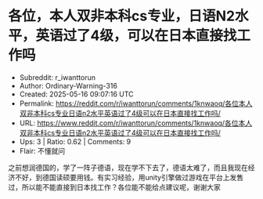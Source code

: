 # 各位，本人双非本科cs专业，日语N2水平，英语过了4级，可以在日本直接找工作吗

- Subreddit: r_iwanttorun
- Author: Ordinary-Warning-316
- Created: 2025-05-16 09:07:16 UTC
- Permalink: https://reddit.com/r/iwanttorun/comments/1knwaoq/各位本人双非本科cs专业日语n2水平英语过了4级可以在日本直接找工作吗/
- URL: https://www.reddit.com/r/iwanttorun/comments/1knwaoq/各位本人双非本科cs专业日语n2水平英语过了4级可以在日本直接找工作吗/
- Ups: 3 | Ratio: 0.62 | Comments: 9
- Flair: 不懂就问


之前想润德国的，学了一阵子德语，现在学不下去了，德语太难了，而且我现在经济不好，到德国读硕要用钱。有实习经验，用unity引擎做过游戏在平台上发售过，所以能不能直接到日本找工作？各位能不能给点建议呢，谢谢大家

